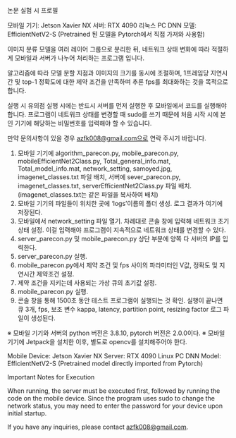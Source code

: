 논문 실험 시 프로필

모바일 기기: Jetson Xavier NX 
서버: RTX 4090 리눅스 PC 
DNN 모델: EfficientNetV2-S (Pretrained 된 모델을 Pytorch에서 직접 가져와 사용함) 

이미지 분류 모델을 여러 레이어 그룹으로 분리한 뒤, 네트워크 상태 변화에 따라 적절하게 모바일과 서버가 나누어 처리하는 프로그램 입니다. 

알고리즘에 따라 모델 분할 지점과 이미지의 크기를 동시에 조절하며, 1프레임당 지연시간 및 top-1 정확도에 대한 제약 조건을 만족하며 추론 fps를 최대화하는 것을 목적으로 합니다. 

실행 시 유의점 
실행 시에는 반드시 서버를 먼저 실행한 후 모바일에서 코드를 실행해야 합니다. 
프로그램이 네트워크 상태를 변경할 때 sudo를 쓰기 때문에 처음 시작 시에 본인 기기에 해당하는 비밀번호를 입력해야 할 수 있습니다. 

만약 문의사항이 있을 경우 azfk008@gmail.com으로 연락 주시기 바랍니다. 

1.	모바일 기기에 algorithm_parecon.py, mobile_parecon.py, mobileEfficientNet2Class.py, Total_general_info.mat, Total_model_info.mat, network_setting, samoyed.jpg, imagenet_classes.txt 파일 배치, 서버에 sever_parecon.py, imagenet_classes.txt, serverEfficientNet2Class.py 파일 배치. (imagenet_classes.txt는 같은 파일을 복사하여 배치)
2.	모바일 기기의 파일들이 위치한 곳에 ‘logs’이름의 폴더 생성. 로그 결과가 여기에 저장된다.
3.	모바일에서 network_setting 파일 열기. 차례대로 콘솔 창에 입력해 네트워크 초기 상태 설정. 이걸 입력해야 프로그램이 지속적으로 네트워크 상태를 변경할 수 있다. 
4.	server_parecon.py 및 mobile_parecon.py 상단 부분에 양쪽 다 서버의 IP를 입력한다. 
5.	server_parecon.py 실행. 
6.	mobile_parecon.py에서 제약 조건 및 fps 사이의 파라미터인 V값, 정확도 및 지연시간 제약조건 설정. 
7.	제약 조건을 지키는데 사용되는 가상 큐의 초기값 설정. 
8.	mobile_parecon.py 실행. 
9.	콘솔 창을 통해 1500초 동안 테스트 프로그램이 실행되는 것 확인. 실행이 끝나면 큐 3개, fps, 보조 변수 kappa, latency, partition point, resizing factor 로그 파일이 생성된다. 

※	모바일 기기와 서버의 python 버전은 3.8.10, pytorch 버전은 2.0.0이다. 
※	모바일 기기에 Jetpack을 설치한 이후, 별도로 opencv를 설치해주어야 한다. 


Mobile Device: Jetson Xavier NX
Server: RTX 4090 Linux PC
DNN Model: EfficientNetV2-S (Pretrained model directly imported from Pytorch)

Important Notes for Execution

When running, the server must be executed first, followed by running the code on the mobile device.
Since the program uses sudo to change the network status, you may need to enter the password for your device upon initial startup.

If you have any inquiries, please contact azfk008@gmail.com.
